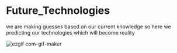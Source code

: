 # Future_Technologies
we are making guesses based on our current knowledge so here we predicting our technologies which will become reality













![ezgif com-gif-maker](https://user-images.githubusercontent.com/58439868/132951848-d0726234-25b2-4332-9c5e-d8211e962ec6.gif)










